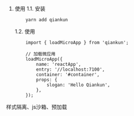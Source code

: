 1. 使用
    1.1. 安装
    ```
        yarn add qiankun
    ```
    1.2. 使用
    ```
        import { loadMicroApp } from 'qiankun';

        // 加载微应用
        loadMicroApp({
            name: 'reactApp',
            entry: '//localhost:7100',
            container: '#container',
            props: {
                slogan: 'Hello Qiankun',
            },
        });
    ```
样式隔离、js沙箱、预加载